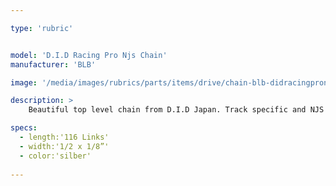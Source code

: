 ```yaml
---

type: 'rubric'


model: 'D.I.D Racing Pro Njs Chain'
manufacturer: 'BLB'

image: '/media/images/rubrics/parts/items/drive/chain-blb-didracingpronjs_1'

description: >
    Beautiful top level chain from D.I.D Japan. Track specific and NJS certified and stamped for professional Keirin track use with screw type master link (included) and hardened pins. All silver finish with 116 links. Super strong.

specs:
  - length:'116 Links'
  - width:'1/2 x 1/8”' 
  - color:'silber'
    
---
```

